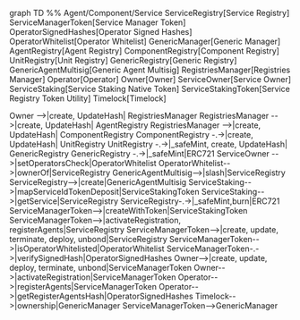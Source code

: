 graph TD
  %% Agent/Component/Service
  ServiceRegistry[Service Registry]
  ServiceManagerToken[Service Manager Token]
  OperatorSignedHashes[Operator Signed Hashes]
  OperatorWhitelist[Operator Whitelist]
  GenericManager[Generic Manager]
  AgentRegistry[Agent Registry]
  ComponentRegistry[Component Registry]
  UnitRegistry[Unit Registry]
  GenericRegistry[Generic Registry]
  GenericAgentMultisig[Generic Agent Multisig]
  RegistriesManager[Registries Manager]
  Operator[Operator]
  Owner[Owner]
  ServiceOwner[Service Owner]
  ServiceStaking[Service Staking Native Token]
  ServiceStakingToken[Service Registry Token Utility]
  Timelock[Timelock]

  Owner -->|create, UpdateHash| RegistriesManager
  RegistriesManager -->|create, UpdateHash| AgentRegistry
  RegistriesManager -->|create, UpdateHash| ComponentRegistry
  ComponentRegistry -.->|create, UpdateHash| UnitRegistry
  UnitRegistry -.->|_safeMint, create, UpdateHash| GenericRegistry
  GenericRegistry -.->|_safeMint|ERC721
  ServiceOwner -->|setOperatorsCheck|OperatorWhitelist
  OperatorWhitelist-->|ownerOf|ServiceRegistry
  GenericAgentMultisig-->|slash|ServiceRegistry
  ServiceRegistry-->|create|GenericAgentMultisig
  ServiceStaking-->|mapServiceIdTokenDeposit|ServiceStakingToken
  ServiceStaking-->|getService|ServiceRegistry
  ServiceRegistry-.->|_safeMint,burn|ERC721
  ServiceManagerToken-->|createWithToken|ServiceStakingToken
  ServiceManagerToken-->|activateRegistration, registerAgents|ServiceRegistry
  ServiceManagerToken-->|create, update, terminate, deploy, unbond|ServiceRegistry
  ServiceManagerToken-->|isOperatorWhitelisted|OperatorWhitelist
  ServiceManagerToken-.->|verifySignedHash|OperatorSignedHashes
  Owner-->|create, update, deploy, terminate, unbond|ServiceManagerToken
  Owner-->|activateRegistration|ServiceManagerToken
  Operator-->|registerAgents|ServiceManagerToken
  Operator-->|getRegisterAgentsHash|OperatorSignedHashes
  Timelock-->|ownership|GenericManager
  ServiceManagerToken-->GenericManager

